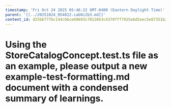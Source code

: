 ```yaml
---
timestamp: 'Fri Oct 24 2025 05:46:22 GMT-0400 (Eastern Daylight Time)'
parent: '[[../20251024_054622.cab0c2b3.md]]'
content_id: d25bbf77bc144cb6ce69693c7012663c4370fff7925ebd5eec5e87351b2599a4
---
```


# Using the StoreCatalogConcept.test.ts file as an example, please output a new example-test-formatting.md document with a condensed summary of learnings.
